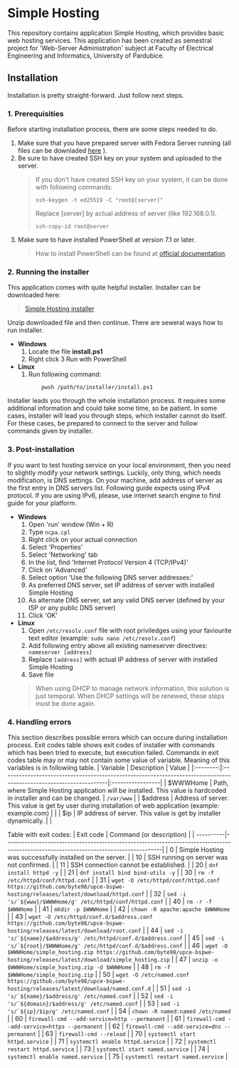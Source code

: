 # Simple Hosting
This repository contains application Simple Hosting, which provides basic web hosting services. This application has been created as semestral project for 'Web-Server Administration' subject at Faculty of Electrical Engineering and Informatics, University of Pardubice.

## Installation
Installation is pretty straight-forward. Just follow next steps.

### 1. Prerequisities
Before starting installation process, there are some steps needed to do.
1. Make sure that you have prepared server with Fedora Server running (all files can be downladed [here](https://fedoraproject.org/server/download]) ).
2. Be sure to have created SSH key on your system and uploaded to the server.
    > If you don't have created SSH key on your system, it can be done with following commands:
    >```
    > ssh-keygen -t ed25519 -C "root@[server]"
    >```
    > Replace [server] by actual address of server (like 192.168.0.1).
    >```
    >ssh-copy-id root@server
    >```
3. Make sure to have installed PowerShell at version 7.1 or later.
    > How to install PowerShell can be found at [official documentation](https://learn.microsoft.com/en-us/powershell/scripting/install/installing-powershell?view=powershell-7.4).
### 2. Running the installer
This application comes with quite helpful installer. Installer can be downloaded here:
> [Simple Hosting installer](https://github.com/byte98/upce-bspwe-hosting-installer/releases/latest/download/sh_installer.zip)

Unzip downloaded file and then continue. There are seweral ways how to run installer.

- **Windows**
    1. Locate the file **install.ps1**
    2. Right click
    3 Run with PowerShell
- **Linux**
    1. Run following command:
        ```
            pwsh /path/to/installer/install.ps1
        ```
Installer leads you through the whole installation process. It requires some additional information and could take some time, so be patient. In some cases, installer will lead you through steps, which installer cannot do itself. For these cases, be prepared to connect to the server and follow commands given by installer.

### 3. Post-installation
If you want to test hosting service on your local environment, then you need to slightly modify your network settings. Luckily, only thing, which needs modification, is DNS settings. On your machine, add address of server as the first entry in DNS servers list. Following guide expects using IPv4 protocol. If you are using IPv6, please, use internet search engine to find guide for your platform.
- **Windows**
    1. Open 'run' window (Win + R)
    2. Type ```ncpa.cpl```
    3. Right click on your actual connection
    4. Select 'Properties'
    5. Select 'Networking' tab
    6. In the list, find 'Internet Protocol Version 4 (TCP/IPv4)'
    7. Click on 'Advanced'
    8. Select option 'Use the following DNS server addresses:'
    9. As preferred DNS server, set IP address of server with installed Simple Hosting
    10. As alternate DNS server, set any valid DNS server (defined by your ISP or any public DNS server)
    11. Click 'OK'
- **Linux**
    1. Open ```/etc/resolv.conf``` file with root priviledges using your faviourite text editor (example: ```sudo nano /etc/resolv.conf```)
    2. Add following entry above all existing nameserver directives:
        ``` nameserver [address]```
    3. Replace ```[address]``` with actual IP address of server with installed Simple Hosting
    4. Save file
    >
    > When using DHCP to manage network information, this solution is just temporal. When DHCP settings will be renewed, these steps must be done again.
    >

### 4. Handling errors
This section describes possible errors which can occure during installation process. Exit codes table shows exit codes of installer with commands which has been tried to execute, but execution failed.
Commands in exit codes table may or may not contain some value of variable. Meaning of this variables is in followiing table.
| Variable | Description                                                                                                        | Value            |
|:--------:|:-------------------------------------------------------------------------------------------------------------------|:-----------------|
| $WWWHome | Path, where Simple Hosting application will be installed. This value is hardcoded in installer and can be changed. | ``` /var/www ``` |
| $address | Address of server. This value is get by user during installation of web application (example: example.com)         |                  |
| $ip      | IP address of server. This value is get by installer dynamically.                                                  |                  |

Table with exit codes:
| Exit code | Command (or description)                                                                                                            |
| ----------|-------------------------------------------------------------------------------------------------------------------------------------|
| 0         | Simple Hosting was successfully installed on the server.                                                                            |
| 10        | SSH running on server was not confirmed.                                                                                            |
| 11        | SSH connection cannot be established.                                                                                               |
| 20        | ```dnf install httpd -y```                                                                                                          |
| 21        | ```dnf install bind bind-utils -y```                                                                                                |
| 30        | ```rm -f /etc/httpd/conf/httpd.conf```                                                                                              |
| 31        | ```wget -O /etc/httpd/conf/httpd.conf https://github.com/byte98/upce-bspwe-hosting/releases/latest/download/httpd.conf```           |
| 32        | ```sed -i 's/`${www}/$WWWHome/g' /etc/httpd/conf/httpd.conf```                                                                      |
| 40        | ```rm -r -f $WWWHome```                                                                                                             |
| 41        | ```mkdir -p $WWWHome```                                                                                                             |
| 42        | ```chown -R apache:apache $WWWHome```                                                                                               |
| 43        | ```wget -O /etc/httpd/conf.d/$address.conf https://github.com/byte98/upce-bspwe-hosting/releases/latest/download/root.conf```       |
| 44        | ```sed -i 's/`${name}/$address/g' /etc/httpd/conf.d/$address.conf```                                                                |
| 45        | ```sed -i 's/`${root}/$WWWHome/g' /etc/httpd/conf.d/$address.conf```                                                                |
| 46        | ```wget -O $WWWHome/simple_hosting.zip https://github.com/byte98/upce-bspwe-hosting/releases/latest/download/simple_hosting.zip```  |
| 47        | ```unzip -o $WWWHome/simple_hosting.zip -d $WWWHome```                                                                              |
| 48        | ```rm -f $WWWHome/simple_hosting.zip```                                                                                             |
| 50        | ```wget -O /etc/named.conf https://github.com/byte98/upce-bspwe-hosting/releases/latest/download/named.conf.d```                    |
| 51        | ```sed -i 's/`${name}/$address/g' /etc/named.conf```                                                                                |
| 52        | ```sed -i 's/`${domain}/$address/g' /etc/named.conf```                                                                              |
| 53        | ```sed -i 's/`${ip}/$ip/g' /etc/named.conf```                                                                                       |
| 54        | ```chown -R named:named /etc/named```                                                                                               |
| 60        | ```firewall-cmd --add-service=http --permanent```                                                                                   |
| 61        | ```firewall-cmd --add-service=https --permanent```                                                                                  |
| 62        | ```firewall-cmd --add-service=dns --permanent```                                                                                    |
| 63        | ```firewall-cmd --reload```                                                                                                         |
| 70        | ```systemctl start httpd.service```                                                                                                 |
| 71        | ```systemctl enable httpd.service```                                                                                                |
| 72        | ```systemctl restart httpd.service```                                                                                               |
| 73        | ```systemctl start named.service```                                                                                                 |
| 74        | ```systemctl enable named.service```                                                                                                |
| 75        | ```systemctl restart named.service```                                                                                               |
